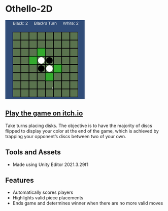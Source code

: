 # Othello-2D

<img src="https://raw.githubusercontent.com/Mickkers/Mickkers/main/OthelloDemo.gif" height='250'/>

## [Play the game on itch.io](https://mickkers.itch.io/othello)

Take turns placing disks. The objective is to have the majority of discs flipped to display your color at the end of the game, which is achieved by trapping your opponent’s discs between two of your own.

## Tools and Assets
- Made using Unity Editor 2021.3.29f1

## Features
- Automatically scores players
- Highlights valid piece placements
- Ends game and determines winner when there are no more valid moves
